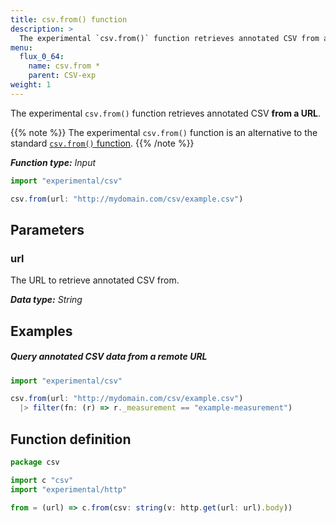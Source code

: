 ```yaml
---
title: csv.from() function
description: >
  The experimental `csv.from()` function retrieves annotated CSV from a URL.
menu:
  flux_0_64:
    name: csv.from *
    parent: CSV-exp
weight: 1
---
```


The experimental `csv.from()` function retrieves annotated CSV **from a URL**.

{{% note %}}
The experimental `csv.from()` function is an alternative to the standard
[`csv.from()` function](/flux/v0.64/stdlib/csv/from/).
{{% /note %}}

_**Function type:** Input_

```js
import "experimental/csv"

csv.from(url: "http://mydomain.com/csv/example.csv")
```

## Parameters

### url
The URL to retrieve annotated CSV from.

_**Data type:** String_


## Examples

##### Query annotated CSV data from a remote URL
```js
import "experimental/csv"

csv.from(url: "http://mydomain.com/csv/example.csv")
  |> filter(fn: (r) => r._measurement == "example-measurement")
```

## Function definition
```js
package csv

import c "csv"
import "experimental/http"

from = (url) => c.from(csv: string(v: http.get(url: url).body))
```
